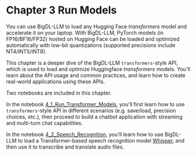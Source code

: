 # Chapter 3 Run Models

You can use BigDL-LLM to load any Hugging Face *transformers* model and accelerate it on your laptop. With BigDL-LLM, PyTorch models (in FP16/BF16/FP32) hosted on Hugging Face can be loaded and optimized automatically with low-bit quantizations (supported precisions include NT4/INT5/INT8).

This chapter is a deeper dive of the BigDL-LLM `transformers`-style API, which is used to load and optimize Huggingface *transformers* models. You'll learn about the API usage and common practices, and learn how to create real-world applications using these APIs.

Two notebooks are included in this chapter. 

In the notebook [4_1_Run_Transformer_Models](./4_1_Run_Transformer_Models.ipynb), you'll first learn how to use `transformers`-style API in different scenarios (e.g. save/load, precision choices, etc.), then proceed to build a chatbot application with streaming and multi-turn chat capabilities.

In the notebook [4_2_Speech_Recognition](./4_2_Speech_Recognition.ipynb), you'll learn how to use BigDL-LLM to load a Transformer-based speech recognition model [Whisper](https://openai.com/research/whisper), and then use it to transcribe and translate audio files.